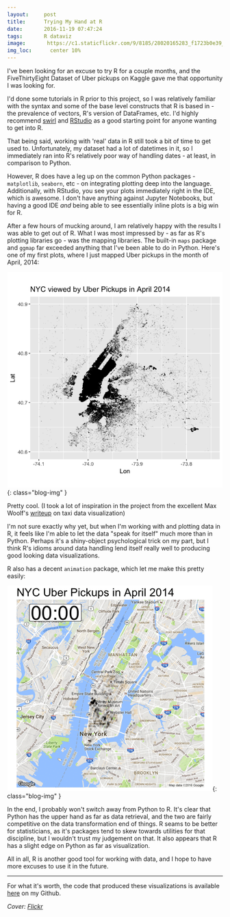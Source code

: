 ```yaml
---
layout:     post
title:      Trying My Hand at R
date:       2016-11-19 07:47:24
tags:       R dataviz
image:	     https://c1.staticflickr.com/9/8185/28020165283_f1723b0e39_k.jpg
img_loc:	  center 10%
---
```


I've been looking for an excuse to try R for a couple months, and the FiveThirtyEight Dataset of Uber pickups on Kaggle gave me that opportunity I was looking for.<!--break-->

I'd done some tutorials in R prior to this project, so I was relatively familiar with the syntax and some of the base level constructs that R is based in - the prevalence of vectors, R's version of DataFrames, etc. I'd highly recommend [swirl](http://swirlstats.com/) and [RStudio](https://www.rstudio.com/) as a good starting point for anyone wanting to get into R.

That being said, working with 'real' data in R still took a bit of time to get used to. Unfortunately, my dataset had a lot of datetimes in it, so I immediately ran into R's relatively poor way of handling dates - at least, in comparison to Python.

However, R does have a leg up on the common Python packages - `matplotlib`, `seaborn`, etc - on integrating plotting deep into the language. Additionally, with RStudio, you see your plots immediately right in the IDE, which is awesome. I don't have anything against Jupyter Notebooks, but having a good IDE _and_ being able to see essentially inline plots is a big win for R.

After a few hours of mucking around, I am relatively happy with the results I was able to get out of R. What I was most impressed by - as far as R's plotting libraries go - was the mapping libraries. The built-in `maps` package and `ggmap` far exceeded anything that I've been able to do in Python. Here's one of my first plots, where I just mapped Uber pickups in the month of April, 2014: 

![Basic Map Vis](/img/trying-hand-at-r/nyc-uber-pickups.png){: class="blog-img" }

Pretty cool. (I took a lot of inspiration in the project from the excellent Max Woolf's [writeup](http://minimaxir.com/2015/11/nyc-ggplot2-howto/) on taxi data visualization)

I'm not sure exactly why yet, but when I'm working with and plotting data in R, it feels like I'm able to let the data "speak for itself" much more than in Python. Perhaps it's a shiny-object psychological trick on my part, but I think R's idioms around data handling lend itself really well to producing good looking data visualizations.

R also has a decent `animation` package, which let me make this pretty easily:

![Uber Animation](/img/trying-hand-at-r/uber-animation.gif){: class="blog-img" }

In the end, I probably won't switch away from Python to R. It's clear that Python has the upper hand as far as data retrieval, and the two are fairly competitive on the data transformation end of things. R seams to be better for statisticians, as it's packages tend to skew towards utilities for that discipline, but I wouldn't trust my judgement on that. It also appears that R has a slight edge on Python as far as visualization.

All in all, R is another good tool for working with data, and I hope to have more excuses to use it in the future.

---

For what it's worth, the code that produced these visualizations is available [here](https://github.com/bcongdon/Data-Science-Projects/tree/master/uber) on my Github.

*Cover: [Flickr](https://www.flickr.com/photos/carloszgz/28020165283/in/pool-publicdomain/)*